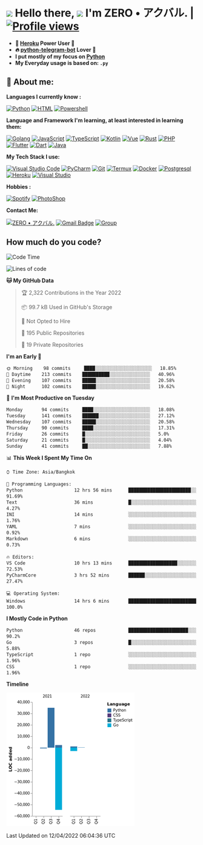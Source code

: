 # <img src="https://i.pinimg.com/originals/01/63/6c/01636c5434cd0462086620c60fdfec16.gif" width="50px"> **Hello there, <img src="https://raw.githubusercontent.com/MartinHeinz/MartinHeinz/master/wave.gif" width="30px">** I'm ZERO • アクバル. | [![Profile views](https://gpvc.arturio.dev/Ryomen-Sukuna)](https://github.com/Ryomen-Sukuna)

- **🐋 [Heroku](https://heroku.com) Power User 💪**
- **🔥 [python-telegram-bot](https://github.com/python-telegram-bot/python-telegram-bot) Lover 💖**
- **I put mostly of my focus on [Python](https://python.org)**
- **My Everyday usage is based on: `.py`**

## 👦 **About me**:

**Languages I currently know :**

[![Python](https://badges.aleen42.com/src/python.svg)](https://python.org)
[![HTML](https://img.shields.io/badge/-HTML-%232c3e50?style=flat&logo=php)](https://whatwg.org)
[![Powershell](https://img.shields.io/badge/-PowerShell-%232c3e50?style=flat&logo=powershell)](https://docs.microsoft.com/en-us/powershell)

**Language ​​and Framework I'm learning, at least interested in learning them:**

[![Golang](https://badges.aleen42.com/src/golang.svg)](https://golang.org)
[![JavaScript](https://badges.aleen42.com/src/javascript.svg)](https://nodejs.org)
[![TypeScript](https://badges.aleen42.com/src/typescript.svg)](https://www.typescriptlang.org)
[![Kotlin](https://badges.aleen42.com/src/kotlin.svg)](https://kotlinlang.org)
[![Vue](https://badges.aleen42.com/src/vue.svg)](https://vuejs.org)
[![Rust](https://img.shields.io/badge/-rust-%232c3e50?style=flat&logo=rust)](https://rust-lang.org)
[![PHP](https://img.shields.io/badge/-php-%232c3e50?style=flat&logo=php)](https://www.php.net)
[![Flutter](https://img.shields.io/badge/-flutter-%232c3e50?style=flat&logo=flutter)](https://flutter.dev)
[![Dart](https://img.shields.io/badge/-dart-%232c3e50?style=flat&logo=dart)](https://dart.dev)
[![Java](https://badges.aleen42.com/src/java.svg)](https://www.java.com/en)

**My Tech Stack I use:**

[![Visual Studio Code](https://badges.aleen42.com/src/visual_studio_code.svg)](https://code.visualstudio.com)
[![PyCharm](https://img.shields.io/badge/-pycharm-%23007ACC?style=flat&logo=pycharm&logoColor=black&color=black&labelColor=green)](https://www.jetbrains.com/pycharm)
[![Git](https://img.shields.io/badge/-Git-%23F05032?style=flat&logo=git&logoColor=%23ffffff)](https://git-scm.com)
[![Termux](https://img.shields.io/badge/-Termux-%232c3e50?style=flat&logo=typescript)](https://termux.com)
[![Docker](https://badges.aleen42.com/src/docker.svg)](https://www.docker.com/)
[![Postgresql](https://img.shields.io/badge/-Postgresql-%232c3e50?style=flat&logo=postgresql)](https://postgresql.org)
[![Heroku](https://img.shields.io/badge/-Heroku-purple?style=flat&logo=heroku)](https://heroku.com)
[![Visual Studio](https://badges.aleen42.com/src/visual_studio.svg)](https://visualstudio.microsoft.com/)

**Hobbies :**

[![Spotify](https://badges.aleen42.com/src/spotify.svg)](https://spotify.com)
[![PhotoShop](https://badges.aleen42.com/src/photoshop.svg)](https://www.adobe.com/products/photoshop.html)

**Contact Me:**

[![ZERO • アクバル.](https://badges.aleen42.com/src/telegram.svg)](https://t.me/Anomaliii)
[![Gmail Badge](https://img.shields.io/badge/-ryomensukuna83@gmail.com-c14438?style=flat&logo=Gmail&logoColor=white)](https://ryomensukuna83@gmail.com)
[![Group](https://img.shields.io/badge/dynamic/json?logo=telegram&label=%40RandomAnimeIndonesia&labelColor=282c34&suffix=+members&color=2CA5E0&query=%24.data.totalSubs&url=https%3A%2F%2Fapi.spencerwoo.com%2Fsubstats%2F%3Fsource%3Dtelegram%26queryKey%3DGrup_Anime_Random&longCache=true%22)](https://t.me/Grup_Anime_Random)
 

## **How much do you code?**

<!--START_SECTION:waka-->
![Code Time](http://img.shields.io/badge/Code%20Time-97%20hrs%2027%20mins-blue)

![Lines of code](https://img.shields.io/badge/From%20Hello%20World%20I%27ve%20Written--20%20Thousand%20lines%20of%20code-blue)

**🐱 My GitHub Data** 

> 🏆 2,322 Contributions in the Year 2022
 > 
> 📦 99.7 kB Used in GitHub's Storage 
 > 
> 🚫 Not Opted to Hire
 > 
> 📜 195 Public Repositories 
 > 
> 🔑 19 Private Repositories  
 > 
**I'm an Early 🐤** 

```text
🌞 Morning    98 commits     ████░░░░░░░░░░░░░░░░░░░░░   18.85% 
🌆 Daytime    213 commits    ██████████░░░░░░░░░░░░░░░   40.96% 
🌃 Evening    107 commits    █████░░░░░░░░░░░░░░░░░░░░   20.58% 
🌙 Night      102 commits    █████░░░░░░░░░░░░░░░░░░░░   19.62%

```
📅 **I'm Most Productive on Tuesday** 

```text
Monday       94 commits     ████░░░░░░░░░░░░░░░░░░░░░   18.08% 
Tuesday      141 commits    ██████░░░░░░░░░░░░░░░░░░░   27.12% 
Wednesday    107 commits    █████░░░░░░░░░░░░░░░░░░░░   20.58% 
Thursday     90 commits     ████░░░░░░░░░░░░░░░░░░░░░   17.31% 
Friday       26 commits     █░░░░░░░░░░░░░░░░░░░░░░░░   5.0% 
Saturday     21 commits     █░░░░░░░░░░░░░░░░░░░░░░░░   4.04% 
Sunday       41 commits     ██░░░░░░░░░░░░░░░░░░░░░░░   7.88%

```


📊 **This Week I Spent My Time On** 

```text
⌚︎ Time Zone: Asia/Bangkok

💬 Programming Languages: 
Python                   12 hrs 56 mins      ███████████████████████░░   91.69% 
Text                     36 mins             █░░░░░░░░░░░░░░░░░░░░░░░░   4.27% 
INI                      14 mins             ░░░░░░░░░░░░░░░░░░░░░░░░░   1.76% 
YAML                     7 mins              ░░░░░░░░░░░░░░░░░░░░░░░░░   0.92% 
Markdown                 6 mins              ░░░░░░░░░░░░░░░░░░░░░░░░░   0.73%

🔥 Editors: 
VS Code                  10 hrs 13 mins      ██████████████████░░░░░░░   72.53% 
PyCharmCore              3 hrs 52 mins       ██████░░░░░░░░░░░░░░░░░░░   27.47%

💻 Operating System: 
Windows                  14 hrs 6 mins       █████████████████████████   100.0%

```

**I Mostly Code in Python** 

```text
Python                   46 repos            ██████████████████████░░░   90.2% 
Go                       3 repos             █░░░░░░░░░░░░░░░░░░░░░░░░   5.88% 
TypeScript               1 repo              ░░░░░░░░░░░░░░░░░░░░░░░░░   1.96% 
CSS                      1 repo              ░░░░░░░░░░░░░░░░░░░░░░░░░   1.96%

```


**Timeline**

![Chart not found](https://raw.githubusercontent.com/Ryomen-Sukuna/Ryomen-Sukuna/master/charts/bar_graph.png) 


 Last Updated on 12/04/2022 06:04:36 UTC
<!--END_SECTION:waka-->
